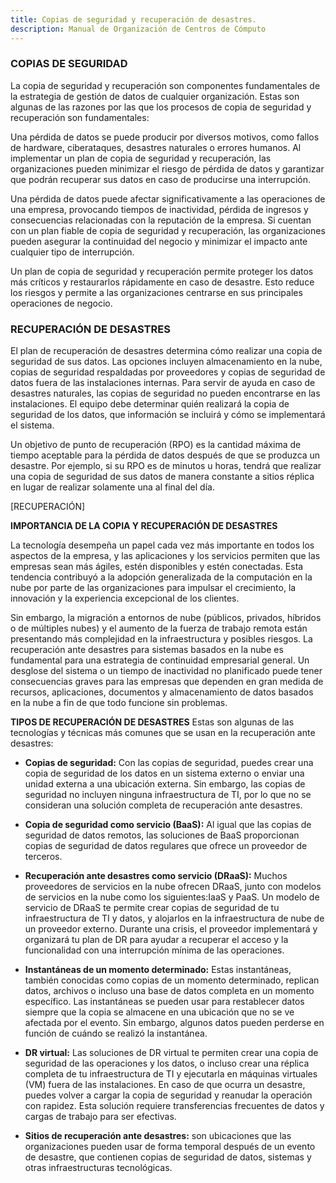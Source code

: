 ```yaml
---
title: Copias de seguridad y recuperación de desastres.
description: Manual de Organización de Centros de Cómputo
---
```


### COPIAS DE SEGURIDAD 

La copia de seguridad y recuperación son componentes fundamentales de la estrategia de gestión de datos de cualquier organización. Estas son algunas de las razones por las que los procesos de copia de seguridad y recuperación son fundamentales:

Una pérdida de datos se puede producir por diversos motivos, como fallos de hardware, ciberataques, desastres naturales o errores humanos. Al implementar un plan de copia de seguridad y recuperación, las organizaciones pueden minimizar el riesgo de pérdida de datos y garantizar que podrán recuperar sus datos en caso de producirse una interrupción.

Una pérdida de datos puede afectar significativamente a las operaciones de una empresa, provocando tiempos de inactividad, pérdida de ingresos y consecuencias relacionadas con la reputación de la empresa. Si cuentan con un plan fiable de copia de seguridad y recuperación, las organizaciones pueden asegurar la continuidad del negocio y minimizar el impacto ante cualquier tipo de interrupción.

Un plan de copia de seguridad y recuperación permite proteger los datos más críticos y restaurarlos rápidamente en caso de desastre. Esto reduce los riesgos y permite a las organizaciones centrarse en sus principales operaciones de negocio.

### RECUPERACIÓN DE DESASTRES

El plan de recuperación de desastres determina cómo realizar una copia de seguridad de sus datos. Las opciones incluyen almacenamiento en la nube, copias de seguridad respaldadas por proveedores y copias de seguridad de datos fuera de las instalaciones internas. Para servir de ayuda en caso de desastres naturales, las copias de seguridad no pueden encontrarse en las instalaciones. El equipo debe determinar quién realizará la copia de seguridad de los datos, que información se incluirá y cómo se implementará el sistema.

Un objetivo de punto de recuperación (RPO) es la cantidad máxima de tiempo aceptable para la pérdida de datos después de que se produzca un desastre. Por ejemplo, si su RPO es de minutos u horas, tendrá que realizar una copia de seguridad de sus datos de manera constante a sitios réplica en lugar de realizar solamente una al final del día.

[RECUPERACIÓN] 

**IMPORTANCIA DE LA COPIA Y RECUPERACIÓN DE DESASTRES**

La tecnología desempeña un papel cada vez más importante en todos los aspectos de la empresa, y las aplicaciones y los servicios permiten que las empresas sean más ágiles, estén disponibles y estén conectadas. Esta tendencia contribuyó a la adopción generalizada de la computación en la nube por parte de las organizaciones para impulsar el crecimiento, la innovación y la experiencia excepcional de los clientes.

Sin embargo, la migración a entornos de nube (públicos, privados, híbridos o de múltiples nubes) y el aumento de la fuerza de trabajo remota están presentando más complejidad en la infraestructura y posibles riesgos. La recuperación ante desastres para sistemas basados en la nube es fundamental para una estrategia de continuidad empresarial general. Un desglose del sistema o un tiempo de inactividad no planificado puede tener consecuencias graves para las empresas que dependen en gran medida de recursos, aplicaciones, documentos y almacenamiento de datos basados en la nube a fin de que todo funcione sin problemas.

**TIPOS DE RECUPERACIÓN DE DESASTRES**
Estas son algunas de las tecnologías y técnicas más comunes que se usan en la recuperación ante desastres:

- **Copias de seguridad:** Con las copias de seguridad, puedes crear una copia de seguridad de los datos en un sistema externo o enviar una unidad externa a una ubicación externa. Sin embargo, las copias de seguridad no incluyen ninguna infraestructura de TI, por lo que no se consideran una solución completa de recuperación ante desastres.

- **Copia de seguridad como servicio (BaaS):** Al igual que las copias de seguridad de datos remotos, las soluciones de BaaS proporcionan copias de seguridad de datos regulares que ofrece un proveedor de terceros.

- **Recuperación ante desastres como servicio (DRaaS):** Muchos proveedores de servicios en la nube ofrecen DRaaS, junto con modelos de servicios en la nube como los siguientes:IaaS y PaaS. Un modelo de servicio de DRaaS te permite crear copias de seguridad de tu infraestructura de TI y datos, y alojarlos en la infraestructura de nube de un proveedor externo. Durante una crisis, el proveedor implementará y organizará tu plan de DR para ayudar a recuperar el acceso y la funcionalidad con una interrupción mínima de las operaciones.

- **Instantáneas de un momento determinado:** Estas instantáneas, también conocidas como copias de un momento determinado, replican datos, archivos o incluso una base de datos completa en un momento específico. Las instantáneas se pueden usar para restablecer datos siempre que la copia se almacene en una ubicación que no se ve afectada por el evento. Sin embargo, algunos datos pueden perderse en función de cuándo se realizó la instantánea.

- **DR virtual:** Las soluciones de DR virtual te permiten crear una copia de seguridad de las operaciones y los datos, o incluso crear una réplica completa de tu infraestructura de TI y ejecutarla en máquinas virtuales (VM) fuera de las instalaciones. En caso de que ocurra un desastre, puedes volver a cargar la copia de seguridad y reanudar la operación con rapidez. Esta solución requiere transferencias frecuentes de datos y cargas de trabajo para ser efectivas.

-  **Sitios de recuperación ante desastres:** son ubicaciones que las organizaciones pueden usar de forma temporal después de un evento de desastre, que contienen copias de seguridad de datos, sistemas y otras infraestructuras tecnológicas.
